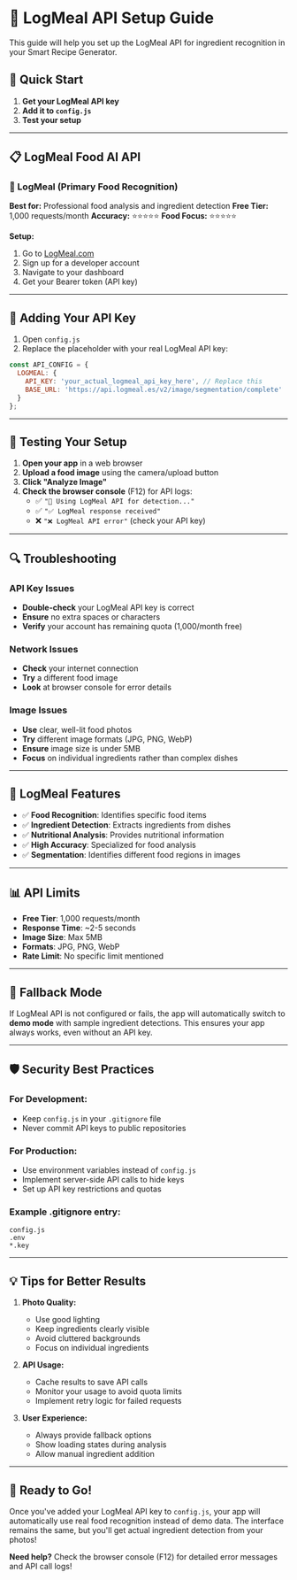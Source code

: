 # 🍕 LogMeal API Setup Guide

This guide will help you set up the LogMeal API for ingredient recognition in your Smart Recipe Generator.

## 🚀 Quick Start

1. **Get your LogMeal API key**
2. **Add it to `config.js`**
3. **Test your setup**

---

## 📋 LogMeal Food AI API

### 🥇 LogMeal (Primary Food Recognition)

**Best for:** Professional food analysis and ingredient detection
**Free Tier:** 1,000 requests/month
**Accuracy:** ⭐⭐⭐⭐⭐
**Food Focus:** ⭐⭐⭐⭐⭐

**Setup:**

1. Go to [LogMeal.com](https://logmeal.com/)
2. Sign up for a developer account
3. Navigate to your dashboard
4. Get your Bearer token (API key)

---

## 🔑 Adding Your API Key

1. Open `config.js`
2. Replace the placeholder with your real LogMeal API key:

```javascript
const API_CONFIG = {
  LOGMEAL: {
    API_KEY: 'your_actual_logmeal_api_key_here', // Replace this
    BASE_URL: 'https://api.logmeal.es/v2/image/segmentation/complete'
  }
};
```

---

## 🧪 Testing Your Setup

1. **Open your app** in a web browser
2. **Upload a food image** using the camera/upload button
3. **Click "Analyze Image"**
4. **Check the browser console** (F12) for API logs:
   - ✅ `"🍕 Using LogMeal API for detection..."`
   - ✅ `"✅ LogMeal response received"`
   - ❌ `"❌ LogMeal API error"` (check your API key)

---

## 🔍 Troubleshooting

### API Key Issues
- **Double-check** your LogMeal API key is correct
- **Ensure** no extra spaces or characters
- **Verify** your account has remaining quota (1,000/month free)

### Network Issues
- **Check** your internet connection
- **Try** a different food image
- **Look** at browser console for error details

### Image Issues
- **Use** clear, well-lit food photos
- **Try** different image formats (JPG, PNG, WebP)
- **Ensure** image size is under 5MB
- **Focus** on individual ingredients rather than complex dishes

---

## 🎯 LogMeal Features

- ✅ **Food Recognition**: Identifies specific food items
- ✅ **Ingredient Detection**: Extracts ingredients from dishes  
- ✅ **Nutritional Analysis**: Provides nutritional information
- ✅ **High Accuracy**: Specialized for food analysis
- ✅ **Segmentation**: Identifies different food regions in images

---

## 📊 API Limits

- **Free Tier**: 1,000 requests/month
- **Response Time**: ~2-5 seconds
- **Image Size**: Max 5MB
- **Formats**: JPG, PNG, WebP
- **Rate Limit**: No specific limit mentioned

---

## 🔄 Fallback Mode

If LogMeal API is not configured or fails, the app will automatically switch to **demo mode** with sample ingredient detections. This ensures your app always works, even without an API key.

---

## 🛡️ Security Best Practices

### For Development:
- Keep `config.js` in your `.gitignore` file
- Never commit API keys to public repositories

### For Production:
- Use environment variables instead of `config.js`
- Implement server-side API calls to hide keys
- Set up API key restrictions and quotas

### Example .gitignore entry:
```
config.js
.env
*.key
```

---

## 💡 Tips for Better Results

1. **Photo Quality:**
   - Use good lighting
   - Keep ingredients clearly visible
   - Avoid cluttered backgrounds
   - Focus on individual ingredients

2. **API Usage:**
   - Cache results to save API calls
   - Monitor your usage to avoid quota limits
   - Implement retry logic for failed requests

3. **User Experience:**
   - Always provide fallback options
   - Show loading states during analysis
   - Allow manual ingredient addition

---

## 🚀 Ready to Go!

Once you've added your LogMeal API key to `config.js`, your app will automatically use real food recognition instead of demo data. The interface remains the same, but you'll get actual ingredient detection from your photos!

**Need help?** Check the browser console (F12) for detailed error messages and API call logs!